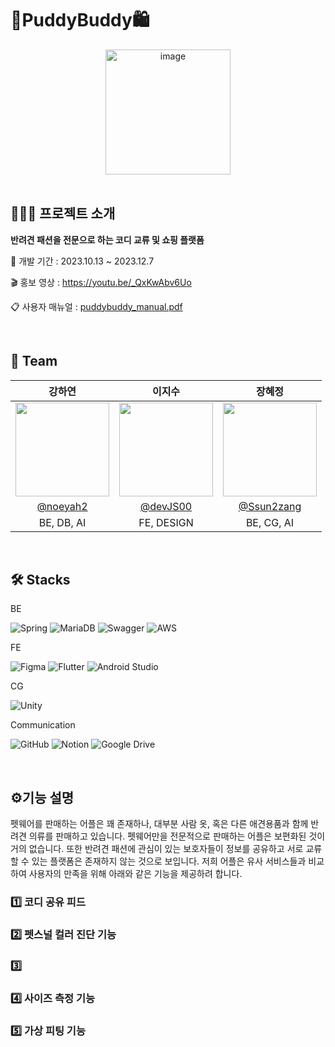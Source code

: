 # 🐶PuddyBuddy🛍️

<div align="center">
<img width="200" alt="image" src="https://github.com/puddybuddy2023/puddyBuddy_fe/assets/110683103/7320e59c-6170-42df-9142-fea4f16c2bd2.png">
</div>
<br>

## 👩🏻‍💻 프로젝트 소개
**반려견 패션을 전문으로 하는 코디 교류 및 쇼핑 플랫폼**

📅 개발 기간 : 2023.10.13 ~ 2023.12.7

🎬 홍보 영상 : https://youtu.be/_QxKwAbv6Uo

📋 사용자 매뉴얼 : [puddybuddy_manual.pdf](https://github.com/puddybuddy2023/puddyBuddy_fe/files/13800238/puddybuddy_manual.pdf)

<br>

## 👥 Team

| 강하연 | 이지수 | 장혜정 |                   
| :------------: | :----------: | :-----------: | 
|    <img src="https://avatars.githubusercontent.com/u/108393035?v=4" height=150 width=150>   | <img src="https://avatars.githubusercontent.com/u/110683103?v=4" height=150 width=150> |<img src="https://avatars.githubusercontent.com/u/98401161?v=4" height=150 width=150>|
|   [@noeyah2](https://github.com/noeyah2)   |    [@devJS00](https://github.com/devJS00)  | [@Ssun2zang](https://github.com/Ssun2zang)  |
| BE, DB, AI | FE, DESIGN | BE, CG, AI |

<br>

## 🛠️ Stacks
BE

![Spring](https://img.shields.io/badge/spring-%236DB33F.svg?style=for-the-badge&logo=spring&logoColor=white)
![MariaDB](https://img.shields.io/badge/MariaDB-003545?style=for-the-badge&logo=mariadb&logoColor=white)
![Swagger](https://img.shields.io/badge/-Swagger-%23Clojure?style=for-the-badge&logo=swagger&logoColor=white)
![AWS](https://img.shields.io/badge/AWS-%23FF9900.svg?style=for-the-badge&logo=amazon-aws&logoColor=white)

FE

![Figma](https://img.shields.io/badge/figma-%23F24E1E.svg?style=for-the-badge&logo=figma&logoColor=white)
![Flutter](https://img.shields.io/badge/Flutter-%2302569B.svg?style=for-the-badge&logo=Flutter&logoColor=white)
![Android Studio](https://img.shields.io/badge/Android%20Studio-3DDC84.svg?style=for-the-badge&logo=android-studio&logoColor=white)


CG

![Unity](https://img.shields.io/badge/unity-%23000000.svg?style=for-the-badge&logo=unity&logoColor=white)

Communication

![GitHub](https://img.shields.io/badge/github-%23121011.svg?style=for-the-badge&logo=github&logoColor=white)
![Notion](https://img.shields.io/badge/Notion-000000?style=for-the-badge&logo=Notion&logoColor=white)
![Google Drive](https://img.shields.io/badge/Google%20Drive-4285F4?style=for-the-badge&logo=googledrive&logoColor=white)

<br>



## ⚙️기능 설명
펫웨어를 판매하는 어플은 꽤 존재하나, 대부분 사람 옷, 혹은 다른 애견용품과 함께 반려견 의류를 판매하고 있습니다. 펫웨어만을 전문적으로 판매하는 어플은 보편화된 것이 거의 없습니다. 또한 반려견 패션에 관심이 있는 보호자들이 정보를 공유하고 서로 교류할 수 있는 플랫폼은 존재하지 않는 것으로 보입니다. 저희 어플은 유사 서비스들과 비교하여 사용자의 만족을 위해 아래와 같은 기능을 제공하려 합니다.

### 1️⃣ 코디 공유 피드

### 2️⃣ 펫스널 컬러 진단 기능

### 3️⃣ 
### 4️⃣ 사이즈 측정 기능
### 5️⃣ 가상 피팅 기능
